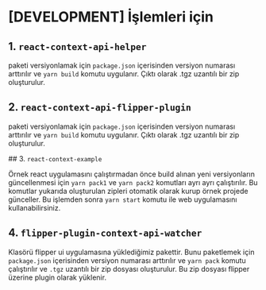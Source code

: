 # [DEVELOPMENT] İşlemleri için

## 1. `react-context-api-helper`

paketi versiyonlamak için `package.json` içerisinden versiyon numarası arttırılır ve `yarn build` komutu uygulanır. Çıktı olarak .tgz uzantılı bir zip oluşturulur.

## 2. `react-context-api-flipper-plugin`

paketi versiyonlamak için `package.json` içerisinden versiyon numarası arttırılır ve `yarn build` komutu uygulanır. Çıktı olarak .tgz uzantılı bir zip oluşturulur.

## 3. `react-context-example`

Örnek react uygulamasını çalıştırmadan önce build alınan yeni versiyonların güncellenmesi için `yarn pack1` ve `yarn pack2` komutları ayrı ayrı çalıştırılır. Bu komutlar yukarıda oluşturulan zipleri otomatik olarak kurup örnek projede günceller. Bu işlemden sonra `yarn start` komutu ile web uygulamasını kullanabilirsiniz.

## 4. `flipper-plugin-context-api-watcher`

Klasörü flipper ui uygulamasına yüklediğimiz pakettir. Bunu paketlemek için `package.json` içerisinden versiyon numarası arttırılır ve `yarn pack` komutu çalıştırılır ve `.tgz` uzantılı bir zip dosyası oluşturulur. Bu zip dosyası flipper üzerine plugin olarak yüklenir.
